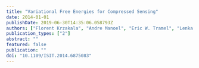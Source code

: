 ```yaml
---
title: "Variational Free Energies for Compressed Sensing"
date: 2014-01-01
publishDate: 2019-06-30T14:35:06.058793Z
authors: ["Florent Krzakala", "Andre Manoel", "Eric W. Tramel", "Lenka Zdeborova"]
publication_types: ["2"]
abstract: ""
featured: false
publication: ""
doi: "10.1109/ISIT.2014.6875083"
---
```


